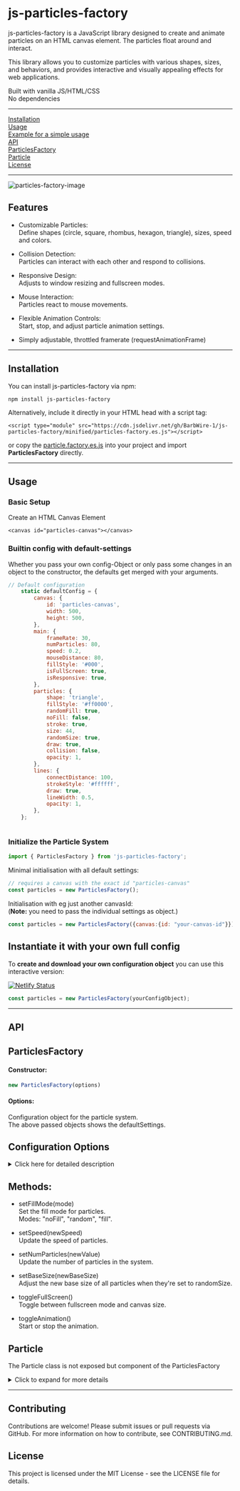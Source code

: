 # js-particles-factory

js-particles-factory is a JavaScript library designed to create and animate particles on an HTML canvas element. The particles float around and interact.<br>

This library allows you to customize particles with various shapes, sizes, and behaviors, and provides interactive and visually appealing effects for web applications.

Built with vanilla JS/HTML/CSS<br>
No dependencies

---

[Installation](#installation)<br>
[Usage](#usage)<br>
[Example for a simple usage](https://github.com/BarbWire-1/js-particles-factory-example)<br>
[API](#api)<br>
[ParticlesFactory](#particlesfactory)<br>
[Particle](#particle)<br>
[License](#license)<br>

---
![particles-factory-image](factory-img.png)
## Features

* Customizable Particles:<br>
Define shapes (circle, square, rhombus, hexagon, triangle), sizes, speed and colors.

* Collision Detection:<br>
Particles can interact with each other and respond to collisions.

* Responsive Design:<br>
Adjusts to window resizing and fullscreen modes.

* Mouse Interaction:<br>
Particles react to mouse movements.

* Flexible Animation Controls:<br>
Start, stop, and adjust particle animation settings.

* Simply adjustable, throttled  framerate (requestAnimationFrame)


---
## Installation
You can install js-particles-factory via npm:

```
npm install js-particles-factory
```
Alternatively, include it directly in your HTML head with a script tag:
```
<script type="module" src="https://cdn.jsdelivr.net/gh/BarbWire-1/js-particles-factory/minified/particles-factory.es.js"></script>

```
or copy the [particle.factory.es.js](./minified/particles-factory.es.js) into your project and import **ParticlesFactory** directly.<br>


---
## Usage

### Basic Setup<br>
Create an HTML Canvas Element

```
<canvas id="particles-canvas"></canvas>
```
### Builtin config with default-settings
Whether you pass your own config-Object or only pass some changes in an object to the constructor, the defaults get merged with your arguments.<br>



```js
// Default configuration
	static defaultConfig = {
		canvas: {
			id: 'particles-canvas',
			width: 500,
			height: 500,
		},
		main: {
			frameRate: 30,
			numParticles: 80,
			speed: 0.2,
			mouseDistance: 80,
			fillStyle: '#000',
			isFullScreen: true,
			isResponsive: true,
		},
		particles: {
			shape: 'triangle',
			fillStyle: '#ff0000',
			randomFill: true,
			noFill: false,
			stroke: true,
			size: 44,
			randomSize: true,
			draw: true,
			collision: false,
			opacity: 1,
		},
		lines: {
			connectDistance: 100,
			strokeStyle: '#ffffff',
			draw: true,
			lineWidth: 0.5,
			opacity: 1,
		},
	};



```
### Initialize the Particle System

```js
import { ParticlesFactory } from 'js-particles-factory';
```
Minimal initialisation with all default settings:
```js
// requires a canvas with the exact id "particles-canvas"
const particles = new ParticlesFactory();
```
Initialisation with eg just another canvasId:<br>
(**Note:** you need to pass the individual settings as object.)
```js
const particles = new ParticlesFactory({canvas:{id: "your-canvas-id"}});
```


## Instantiate it with your own full config
To **create and download your own configuration object** you can use this interactive version:

[![Netlify Status](https://api.netlify.com/api/v1/badges/ba7818d0-76da-49a3-bd61-e75e9c130101/deploy-status)](https://particles-factory.netlify.app/)

```js
const particles = new ParticlesFactory(yourConfigObject);
```

---

## API
## ParticlesFactory<br>
#### Constructor:

```js
new ParticlesFactory(options)
```
#### Options:

Configuration object for the particle system.<br>
The above passed objects shows the defaultSettings.



## Configuration Options
<details>
<summary>Click here for detailed description</summary>

* ### Canvas<br>
  * id: ID of the canvas element.<br>
  * width: Width of the canvas.<br>
  * height: Height of the canvas.<br><br>
* ### Main<br>
  * frameRate: Animation frame rate.<br>
  * numParticles: Number of particles to generate.<br>
  * speed: Base speed of particles.<br>
  * mouseDistance: Distance within which particles react to the mouse.<br>
  * fillStyle: Background color of the canvas.<br>
  * isFullScreen: Toggle fullscreen mode.<br>
  * isResponsive: Adjust canvas size on window resize.<br>


* ### Particles
  * shape: Shape of the particles.<br>
  * fillStyle: Base color of particles.<br>
  * randomFill: Whether particles have random colors.<br>
  * noFill: Whether particles are transparent.<br>
  * stroke: Whether particles have a stroke.<br>
  * size: Base size of particles.<br>
  * randomSize: Whether particles have random sizes.<br>
  * draw: Whether to draw particles.<br>
  * collision: Whether to detect collisions.<br>
  * opacity: Opacity of particles.<br>

* ### Lines
  * connectDistance: Distance within which lines are drawn between particles.<br>
  * strokeStyle: Color of the lines.<br>
  * draw: Whether to draw lines.<br>
  * lineWidth: Width of the lines.<br>
  * opacity: Opacity of the lines.<br>
</details>

## Methods:

  * setFillMode(mode)<br>
Set the fill mode for particles.<br>
Modes: "noFill", "random", "fill".

  * setSpeed(newSpeed)<br>
Update the speed of particles.

  * setNumParticles(newValue)<br>
Update the number of particles in the system.

  * setBaseSize(newBaseSize)<br>
Adjust the new base size of all particles when they're set to randomSize.

  * toggleFullScreen()<br>
Toggle between fullscreen mode and canvas size.

  * toggleAnimation()<br>
Start or stop the animation.



## Particle
The Particle class is not exposed but component of the ParticlesFactory
<details>
  <summary>Click to expand for more details</summary>

### Constructor:
```js
new Particle(canvas, x, y, size, speed, fillStyle)
```
canvas: The canvas element.<br>
x: X-coordinate of the particle.<br>
y: Y-coordinate of the particle.<br>
size: Size (diameter) of the particle.<br>
speed: Movement speed of the particle.<br>
fillStyle: Color of the particle.<br>

### Methods:

drawParticle(fillColor, opacity, size, shape, strokeStyle)<br>
Draw the particle on the canvas.

keepInBoundaries(drawParticles)<br>
Ensure the particle stays within the canvas boundaries.

particlesCollision(isRandomSize, commonSize, particle, otherParticle, distance)<br>
Handle collisions between particles.

updateCoords(drawParticles)<br>
Recalculate the particle’s coordinates.

updateSpeed(speed)<br>
Update the particle’s speed (on collision).

handleMouseMove(event, mouseDistance, canvasX, canvasY)<br>
Handle the particle's behavior when the mouse moves nearby.


</details>

---
## Contributing
Contributions are welcome! Please submit issues or pull requests via GitHub. For more information on how to contribute, see CONTRIBUTING.md.

## License
This project is licensed under the MIT License - see the LICENSE file for details.
